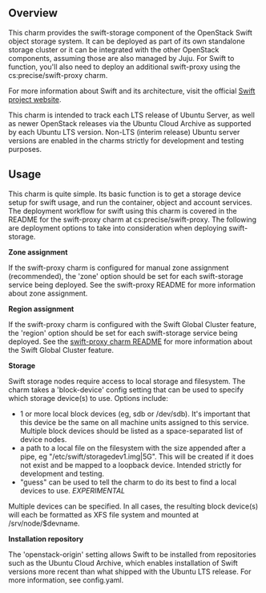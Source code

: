 Overview
--------

This charm provides the swift-storage component of the OpenStack Swift object
storage system.  It can be deployed as part of its own standalone storage
cluster or it can be integrated with the other OpenStack components, assuming
those are also managed by Juju.  For Swift to function, you'll also need to
deploy an additional swift-proxy using the cs:precise/swift-proxy charm.

For more information about Swift and its architecture, visit the official
[Swift project website][swift-project].

This charm is intended to track each LTS release of Ubuntu Server, as well as
newer OpenStack releases via the Ubuntu Cloud Archive as supported by each
Ubuntu LTS version.  Non-LTS (interim release) Ubuntu server versions are
enabled in the charms strictly for development and testing purposes.

Usage
-----

This charm is quite simple.  Its basic function is to get a storage device
setup for swift usage, and run the container, object and account services.
The deployment workflow for swift using this charm is covered in the README
for the swift-proxy charm at cs:precise/swift-proxy.  The following are
deployment options to take into consideration when deploying swift-storage.

**Zone assignment**

If the swift-proxy charm is configured for manual zone assignment (recommended),
the 'zone' option should be set for each swift-storage service being deployed.
See the swift-proxy README for more information about zone assignment.

**Region assignment**

If the swift-proxy charm is configured with the Swift Global Cluster feature,
the 'region' option should be set for each swift-storage service being deployed.
See the [swift-proxy charm README][swift-proxy-charm-readme] for more information
about the Swift Global Cluster feature.

**Storage**

Swift storage nodes require access to local storage and filesystem.  The charm
takes a 'block-device' config setting that can be used to specify which storage
device(s) to use.  Options include:

 - 1 or more local block devices (eg, sdb or /dev/sdb).  It's important that this
   device be the same on all machine units assigned to this service.  Multiple
   block devices should be listed as a space-separated list of device nodes.
 - a path to a local file on the filesystem with the size appended after a pipe,
   eg "/etc/swift/storagedev1.img|5G".  This will be created if it does not
   exist and be mapped to a loopback device. Intended strictly for development
   and testing.
 - "guess" can be used to tell the charm to do its best to find a local devices
   to use. *EXPERIMENTAL*

Multiple devices can be specified. In all cases, the resulting block device(s)
will each be formatted as XFS file system and mounted at /srv/node/$devname.

**Installation repository**

The 'openstack-origin' setting allows Swift to be installed from repositories
such as the Ubuntu Cloud Archive, which enables installation of Swift versions
more recent than what shipped with the Ubuntu LTS release.  For more
information, see config.yaml.

[swift-proxy-charm-readme]: https://opendev.org/openstack/charm-swift-proxy/src/branch/master/README.md
[swift-project]: https://docs.openstack.org/developer/swift
